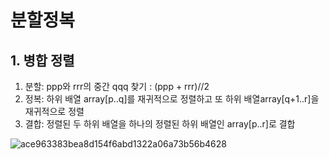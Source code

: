 # 분할정복
## 1. 병합 정렬
1) 분할: ppp와 rrr의 중간 qqq 찾기 : (ppp + rrr)//2
2) 정복: 하위 배열 array[p..q]를 재귀적으로 정렬하고 또 하위 배열array[q+1..r]을 재귀적으로 정렬
3) 결합: 정렬된 두 하위 배열을 하나의 정렬된 하위 배열인 array[p..r]로 결합

![ace963383bea8d154f6abd1322a06a73b56b4628](https://user-images.githubusercontent.com/108377249/208903722-8b5badf8-e736-4d10-a8f7-42c5b18b94df.png)
